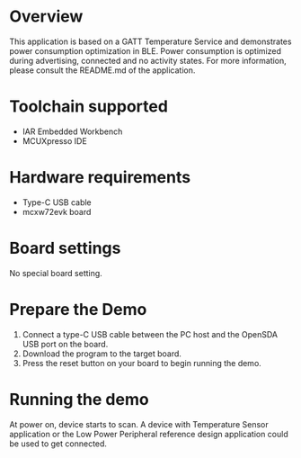 # Overview

This application is based on a GATT Temperature Service and demonstrates power consumption optimization in BLE.
Power consumption is optimized during advertising, connected and no activity states.
For more information, please consult the README.md of the application.

# Toolchain supported

- IAR Embedded Workbench
- MCUXpresso IDE

# Hardware requirements

- Type-C USB cable
- mcxw72evk board

# Board settings

No special board setting.

# Prepare the Demo

1.  Connect a type-C USB cable between the PC host and the OpenSDA USB port on the board.
2.  Download the program to the target board.
3.  Press the reset button on your board to begin running the demo.

# Running the demo

At power on, device starts to scan. A device with Temperature Sensor application or the Low Power Peripheral reference design application could be used to get connected.

